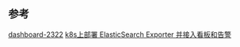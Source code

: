 ## 参考
[dashboard-2322][1]
[k8s上部署 ElasticSearch Exporter 并接入看板和告警][2]

[1]: https://grafana.com/grafana/dashboards/2322-elasticsearch/
[2]: https://blog.51cto.com/wutengfei/6221557
